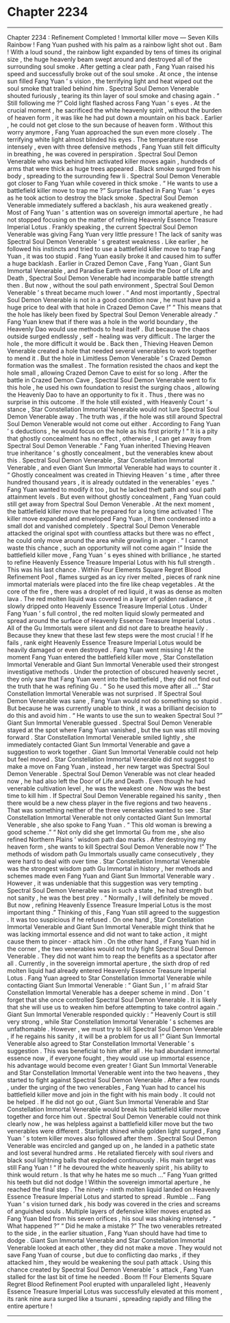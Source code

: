 
# Chapter 2234


---

Chapter 2234 : Refinement Completed !
Immortal killer move — Seven Kills Rainbow !
Fang Yuan pushed with his palm as a rainbow light shot out .
Bam !
With a loud sound , the rainbow light expanded by tens of times its original size , the huge heavenly beam swept around and destroyed all of the surrounding soul smoke .
After getting a clear path , Fang Yuan raised his speed and successfully broke out of the soul smoke .
At once , the intense sun filled Fang Yuan ’ s vision , the terrifying light and heat wiped out the soul smoke that trailed behind him .
Spectral Soul Demon Venerable shouted furiously , tearing its thin layer of soul smoke and chasing again .
“ Still following me ?” Cold light flashed across Fang Yuan ’ s eyes .
At the crucial moment , he sacrificed the white heavenly spirit , without the burden of heaven form , it was like he had put down a mountain on his back .
Earlier , he could not get close to the sun because of heaven form .
Without this worry anymore , Fang Yuan approached the sun even more closely .
The terrifying white light almost blinded his eyes . The temperature rose intensely , even with three defensive methods , Fang Yuan still felt difficulty in breathing , he was covered in perspiration .
Spectral Soul Demon Venerable who was behind him activated killer moves again , hundreds of arms that were thick as huge trees appeared . Black smoke surged from his body , spreading to the surrounding few li .
Spectral Soul Demon Venerable got closer to Fang Yuan while covered in thick smoke .
“ He wants to use a battlefield killer move to trap me ?” Surprise flashed in Fang Yuan ’ s eyes as he took action to destroy the black smoke .
Spectral Soul Demon Venerable immediately suffered a backlash , his aura weakened greatly .
Most of Fang Yuan ’ s attention was on sovereign immortal aperture , he had not stopped focusing on the matter of refining Heavenly Essence Treasure Imperial Lotus .
Frankly speaking , the current Spectral Soul Demon Venerable was giving Fang Yuan very little pressure !
The lack of sanity was Spectral Soul Demon Venerable ’ s greatest weakness .
Like earlier , he followed his instincts and tried to use a battlefield killer move to trap Fang Yuan , it was too stupid . Fang Yuan easily broke it and caused him to suffer a huge backlash .
Earlier in Crazed Demon Cave , Fang Yuan , Giant Sun Immortal Venerable , and Paradise Earth were inside the Door of Life and Death , Spectral Soul Demon Venerable had incomparable battle strength then .
But now , without the soul path environment , Spectral Soul Demon Venerable ’ s threat became much lower .
“ And most importantly , Spectral Soul Demon Venerable is not in a good condition now , he must have paid a huge price to deal with that hole in Crazed Demon Cave !”
“ This means that the hole has likely been fixed by Spectral Soul Demon Venerable already .”
Fang Yuan knew that if there was a hole in the world boundary , the Heavenly Dao would use methods to heal itself . But because the chaos outside surged endlessly , self - healing was very difficult . The larger the hole , the more difficult it would be .
Back then , Thieving Heaven Demon Venerable created a hole that needed several venerables to work together to mend it .
But the hole in Limitless Demon Venerable ’ s Crazed Demon formation was the smallest . The formation resisted the chaos and kept the hole small , allowing Crazed Demon Cave to exist for so long .
After the battle in Crazed Demon Cave , Spectral Soul Demon Venerable went to fix this hole , he used his own foundation to resist the surging chaos , allowing the Heavenly Dao to have an opportunity to fix it .
Thus , there was no surprise in this outcome .
If the hole still existed , with Heavenly Court ’ s stance , Star Constellation Immortal Venerable would not lure Spectral Soul Demon Venerable away . The truth was , if the hole was still around Spectral Soul Demon Venerable would not come out either . According to Fang Yuan ’ s deductions , he would focus on the hole as his first priority !
“ It is a pity that ghostly concealment has no effect , otherwise , I can get away from Spectral Soul Demon Venerable .”
Fang Yuan inherited Thieving Heaven true inheritance ’ s ghostly concealment , but the venerables knew about this .
Spectral Soul Demon Venerable , Star Constellation Immortal Venerable , and even Giant Sun Immortal Venerable had ways to counter it .
“ Ghostly concealment was created in Thieving Heaven ’ s time , after three hundred thousand years , it is already outdated in the venerables ’ eyes .”
Fang Yuan wanted to modify it too , but he lacked theft path and soul path attainment levels .
But even without ghostly concealment , Fang Yuan could still get away from Spectral Soul Demon Venerable .
At the next moment , the battlefield killer move that he prepared for a long time activated !
The killer move expanded and enveloped Fang Yuan , it then condensed into a small dot and vanished completely .
Spectral Soul Demon Venerable attacked the original spot with countless attacks but there was no effect , he could only move around the area while growling in anger .
“ I cannot waste this chance , such an opportunity will not come again !” Inside the battlefield killer move , Fang Yuan ’ s eyes shined with brilliance , he started to refine Heavenly Essence Treasure Imperial Lotus with his full strength .
This was his last chance .
Within Four Elements Square Regret Blood Refinement Pool , flames surged as an icy river melted , pieces of rank nine immortal materials were placed into the fire like cheap vegetables .
At the core of the fire , there was a droplet of red liquid , it was as dense as molten lava .
The red molten liquid was covered in a layer of golden radiance , it slowly dripped onto Heavenly Essence Treasure Imperial Lotus .
Under Fang Yuan ’ s full control , the red molten liquid slowly permeated and spread around the surface of Heavenly Essence Treasure Imperial Lotus .
All of the Gu Immortals were silent and did not dare to breathe heavily .
Because they knew that these last few steps were the most crucial !
If he fails , rank eight Heavenly Essence Treasure Imperial Lotus would be heavily damaged or even destroyed .
Fang Yuan went missing !
At the moment Fang Yuan entered the battlefield killer move , Star Constellation Immortal Venerable and Giant Sun Immortal Venerable used their strongest investigative methods .
Under the protection of obscured heavenly secret , they only saw that Fang Yuan went into the battlefield , they did not find out the truth that he was refining Gu .
“ So he used this move after all …” Star Constellation Immortal Venerable was not surprised .
If Spectral Soul Demon Venerable was sane , Fang Yuan would not do something so stupid . But because he was currently unable to think , it was a brilliant decision to do this and avoid him .
“ He wants to use the sun to weaken Spectral Soul ?” Giant Sun Immortal Venerable guessed .
Spectral Soul Demon Venerable stayed at the spot where Fang Yuan vanished , but the sun was still moving forward .
Star Constellation Immortal Venerable smiled lightly , she immediately contacted Giant Sun Immortal Venerable and gave a suggestion to work together .
Giant Sun Immortal Venerable could not help but feel moved .
Star Constellation Immortal Venerable did not suggest to make a move on Fang Yuan , instead , her new target was Spectral Soul Demon Venerable .
Spectral Soul Demon Venerable was not clear headed now , he had also left the Door of Life and Death . Even though he had venerable cultivation level , he was the weakest one . Now was the best time to kill him .
If Spectral Soul Demon Venerable regained his sanity , then there would be a new chess player in the five regions and two heavens .
That was something neither of the three venerables wanted to see .
Star Constellation Immortal Venerable not only contacted Giant Sun Immortal Venerable , she also spoke to Fang Yuan .
“ This old woman is brewing a good scheme .”
“ Not only did she get Immortal Gu from me , she also refined Northern Plains ’ wisdom path dao marks . After destroying my heaven form , she wants to kill Spectral Soul Demon Venerable now !”
The methods of wisdom path Gu Immortals usually came consecutively , they were hard to deal with over time .
Star Constellation Immortal Venerable was the strongest wisdom path Gu Immortal in history , her methods and schemes made even Fang Yuan and Giant Sun Immortal Venerable wary .
However , it was undeniable that this suggestion was very tempting .
Spectral Soul Demon Venerable was in such a state , he had strength but not sanity , he was the best prey .
“ Normally , I will definitely be moved . But now , refining Heavenly Essence Treasure Imperial Lotus is the most important thing .” Thinking of this , Fang Yuan still agreed to the suggestion .
It was too suspicious if he refused .
On one hand , Star Constellation Immortal Venerable and Giant Sun Immortal Venerable might think that he was lacking immortal essence and did not want to take action , it might cause them to pincer - attack him .
On the other hand , if Fang Yuan hid in the corner , the two venerables would not truly fight Spectral Soul Demon Venerable . They did not want him to reap the benefits as a spectator after all .
Currently , in the sovereign immortal aperture , the sixth drop of red molten liquid had already entered Heavenly Essence Treasure Imperial Lotus .
Fang Yuan agreed to Star Constellation Immortal Venerable while contacting Giant Sun Immortal Venerable : “ Giant Sun , I ’ m afraid Star Constellation Immortal Venerable has a deeper scheme in mind . Don ’ t forget that she once controlled Spectral Soul Demon Venerable . It is likely that she will use us to weaken him before attempting to take control again .”
Giant Sun Immortal Venerable responded quickly : “ Heavenly Court is still very strong , while Star Constellation Immortal Venerable ’ s schemes are unfathomable . However , we must try to kill Spectral Soul Demon Venerable , if he regains his sanity , it will be a problem for us all !”
Giant Sun Immortal Venerable also agreed to Star Constellation Immortal Venerable ’ s suggestion .
This was beneficial to him after all .
He had abundant immortal essence now , if everyone fought , they would use up immortal essence , his advantage would become even greater !
Giant Sun Immortal Venerable and Star Constellation Immortal Venerable went into the two heavens , they started to fight against Spectral Soul Demon Venerable .
After a few rounds , under the urging of the two venerables , Fang Yuan had to cancel his battlefield killer move and join in the fight with his main body .
It could not be helped .
If he did not go out , Giant Sun Immortal Venerable and Star Constellation Immortal Venerable would break his battlefield killer move together and force him out .
Spectral Soul Demon Venerable could not think clearly now , he was helpless against a battlefield killer move but the two venerables were different .
Starlight shined while golden light surged , Fang Yuan ’ s totem killer moves also followed after them .
Spectral Soul Demon Venerable was encircled and ganged up on , he landed in a pathetic state and lost several hundred arms .
He retaliated fiercely with soul rivers and black soul lightning balls that exploded continuously .
His main target was still Fang Yuan !
“ If he devoured the white heavenly spirit , his ability to think would return . Is that why he hates me so much …”
Fang Yuan gritted his teeth but did not dodge !
Within the sovereign immortal aperture , he reached the final step .
The ninety - ninth molten liquid landed on Heavenly Essence Treasure Imperial Lotus and started to spread .
Rumble …
Fang Yuan ’ s vision turned dark , his body was covered in the cries and screams of anguished souls .
Multiple layers of defensive killer moves erupted as Fang Yuan bled from his seven orifices , his soul was shaking intensely .
“ What happened ?”
“ Did he make a mistake ?”
The two venerables retreated to the side , in the earlier situation , Fang Yuan should have had time to dodge .
Giant Sun Immortal Venerable and Star Constellation Immortal Venerable looked at each other , they did not make a move .
They would not save Fang Yuan of course , but due to conflicting dao marks , if they attacked him , they would be weakening the soul path attack .
Using this chance created by Spectral Soul Demon Venerable ’ s attack , Fang Yuan stalled for the last bit of time he needed .
Boom !!!
Four Elements Square Regret Blood Refinement Pool erupted with unparalleled light , Heavenly Essence Treasure Imperial Lotus was successfully elevated at this moment , its rank nine aura surged like a tsunami , spreading rapidly and filling the entire aperture !

---

